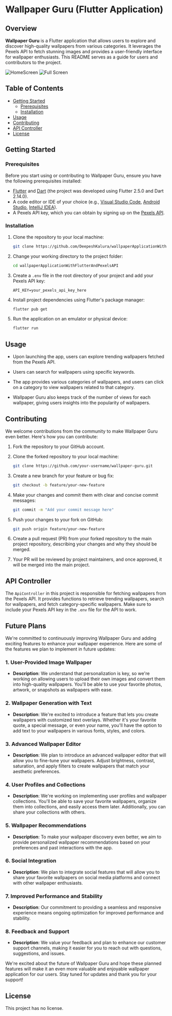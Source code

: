 # Wallpaper Guru (Flutter Application)
<!-- Logo will added soon -->
<!-- ![Wallpaper Guru Logo](your_logo_here.png) -->

## Overview

**Wallpaper Guru** is a Flutter application that allows users to explore and discover high-quality wallpapers from various categories. It leverages the Pexels API to fetch stunning images and provides a user-friendly interface for wallpaper enthusiasts. This README serves as a guide for users and contributors to the project.

![HomeScreen](./assets/present/home_screen.png)
![Full Screen](./assets/present/full_screen.png)

## Table of Contents

- [Getting Started](#getting-started)
  - [Prerequisites](#prerequisites)
  - [Installation](#installation)
- [Usage](#usage)
- [Contributing](#contributing)
- [API Controller](#api-controller)
- [License](#license)

## Getting Started

### Prerequisites

Before you start using or contributing to Wallpaper Guru, ensure you have the following prerequisites installed:

- [Flutter](https://flutter.dev/docs/get-started/install) and [Dart](https://dart.dev/get-dart) (the project was developed using Flutter 2.5.0 and Dart 2.14.0).
- A code editor or IDE of your choice (e.g., [Visual Studio Code](https://code.visualstudio.com/), [Android Studio](https://developer.android.com/studio), [IntelliJ IDEA](https://www.jetbrains.com/idea/)).
- A Pexels API key, which you can obtain by signing up on the [Pexels API](https://www.pexels.com/api/).

### Installation

1. Clone the repository to your local machine:

   ```bash
   git clone https://github.com/DeepeshKalura/wallpaperApplicationWithFlutterAndPexelsAPI
   ```

2. Change your working directory to the project folder:

   ```bash
   cd wallpaperApplicationWithFlutterAndPexelsAPI
   ```

3. Create a `.env` file in the root directory of your project and add your Pexels API key:

   ```
   API_KEY=your_pexels_api_key_here
   ```

4. Install project dependencies using Flutter's package manager:

   ```bash
   flutter pub get
   ```

5. Run the application on an emulator or physical device:

   ```bash
   flutter run
   ```

## Usage

- Upon launching the app, users can explore trending wallpapers fetched from the Pexels API.

- Users can search for wallpapers using specific keywords.

- The app provides various categories of wallpapers, and users can click on a category to view wallpapers related to that category.

- Wallpaper Guru also keeps track of the number of views for each wallpaper, giving users insights into the popularity of wallpapers.

## Contributing

We welcome contributions from the community to make Wallpaper Guru even better. Here's how you can contribute:

1. Fork the repository to your GitHub account.

2. Clone the forked repository to your local machine:

   ```bash
   git clone https://github.com/your-username/wallpaper-guru.git
   ```

3. Create a new branch for your feature or bug fix:

   ```bash
   git checkout -b feature/your-new-feature
   ```

4. Make your changes and commit them with clear and concise commit messages:

   ```bash
   git commit -m "Add your commit message here"
   ```

5. Push your changes to your fork on GitHub:

   ```bash
   git push origin feature/your-new-feature
   ```

6. Create a pull request (PR) from your forked repository to the main project repository, describing your changes and why they should be merged.

7. Your PR will be reviewed by project maintainers, and once approved, it will be merged into the main project.

## API Controller

The `ApiController` in this project is responsible for fetching wallpapers from the Pexels API. It provides functions to retrieve trending wallpapers, search for wallpapers, and fetch category-specific wallpapers. Make sure to include your Pexels API key in the `.env` file for the API to work.


## Future Plans

We're committed to continuously improving Wallpaper Guru and adding exciting features to enhance your wallpaper experience. Here are some of the features we plan to implement in future updates:

### 1. User-Provided Image Wallpaper

- **Description**: We understand that personalization is key, so we're working on allowing users to upload their own images and convert them into high-quality wallpapers. You'll be able to use your favorite photos, artwork, or snapshots as wallpapers with ease.

### 2. Wallpaper Generation with Text

- **Description**: We're excited to introduce a feature that lets you create wallpapers with customized text overlays. Whether it's your favorite quote, a special message, or even your name, you'll have the option to add text to your wallpapers in various fonts, styles, and colors.

### 3. Advanced Wallpaper Editor

- **Description**: We plan to introduce an advanced wallpaper editor that will allow you to fine-tune your wallpapers. Adjust brightness, contrast, saturation, and apply filters to create wallpapers that match your aesthetic preferences.

### 4. User Profiles and Collections

- **Description**: We're working on implementing user profiles and wallpaper collections. You'll be able to save your favorite wallpapers, organize them into collections, and easily access them later. Additionally, you can share your collections with others.

### 5. Wallpaper Recommendations

- **Description**: To make your wallpaper discovery even better, we aim to provide personalized wallpaper recommendations based on your preferences and past interactions with the app.

### 6. Social Integration

- **Description**: We plan to integrate social features that will allow you to share your favorite wallpapers on social media platforms and connect with other wallpaper enthusiasts.

### 7. Improved Performance and Stability

- **Description**: Our commitment to providing a seamless and responsive experience means ongoing optimization for improved performance and stability.

### 8. Feedback and Support

- **Description**: We value your feedback and plan to enhance our customer support channels, making it easier for you to reach out with questions, suggestions, and issues.

We're excited about the future of Wallpaper Guru and hope these planned features will make it an even more valuable and enjoyable wallpaper application for our users. Stay tuned for updates and thank you for your support!


## License

This project has no license.
